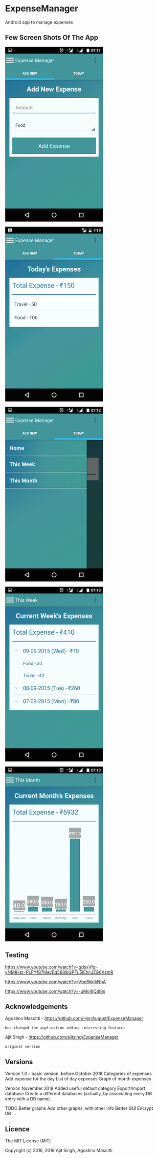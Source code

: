 # ExpenseManager
Android app to manage expenses

## Few Screen Shots Of The App

![Alt text](https://github.com/ajitsing/ScreenShots/blob/master/em_new_expense.png)

![Alt text](https://github.com/ajitsing/ScreenShots/blob/master/em_today.png)

![Alt text](https://github.com/ajitsing/ScreenShots/blob/master/em_navigation.png)

![Alt text](https://github.com/ajitsing/ScreenShots/blob/master/em_week.png)

![Alt text](https://github.com/ajitsing/ScreenShots/blob/master/em_month_graph.png)

## Testing
https://www.youtube.com/watch?v=gdsxVfq-yNM&list=PLFYf87MeyEq588ibGPTu5lEhnJZG6KsmR

https://www.youtube.com/watch?v=Vbe6kklkNhA

https://www.youtube.com/watch?v=-uMo4jQdl8s

## Acknowledgements
Agostino Mascitti - https://github.com/HerrAugust/ExpenseManager

	has changed the application adding interesting features
Ajit Singh - https://github.com/ajitsing/ExpenseManager

	original version

## Versions
Version 1.0 - basic version, before October 2018
	Categories of expenses
	Add expense for the day
	List of day expenses
	Graph of month expenses

Version November 2018
	Added useful default category
	Export/Import database
	Create a different databases (actually, by associating every DB entry with a DB name)

TODO
	Better graphs
	Add other graphs, with other info
	Better GUI
	Encrypt DB
	...

## Licence

The MIT License (MIT)

Copyright (c) 2016, 2018 Ajit Singh, Agostino Mascitti
